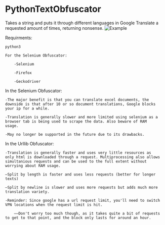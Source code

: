 # PythonTextObfuscator
Takes a string and puts it through different languages in Google Translate a requested amount of times, returning nonsense.
![Example](https://user-images.githubusercontent.com/77307334/147175650-733e3d56-f70c-40ab-a084-7e8b44bec674.png)


Requirments:

    python3
    
    For the Selenium Obfuscator:
    
        -Selenium
        
        -Firefox
        
        -Geckodriver
    
In the Selenium Obfuscator:

    -The major benefit is that you can translate excel documents, the downside is that after 10 or so document translations, Google blocks your ip for a while.
    
    -Translation is generally slower and more limited using selenium as a browser tab is being used to scrape the data. Also beware of RAM usage.
    
    -May no longer be supported in the future due to its drawbacks.

In the Urllib Obfuscator:

    -Translation is generally faster and uses very little resources as only html is downloaded through a request. Multiprocessing also allows simultanious requests and can be used to the full extent without worrying about RAM usage.
    
    —Split by length is faster and uses less requests (better for longer texts)
    
    —Split by newline is slower and uses more requests but adds much more translation variety.
    
    -Reminder: Since google has a url request limit, you'll need to switch VPN locations when the request limit is hit.
    
        ——Don't worry too much though, as it takes quite a bit of requests to get to that point, and the block only lasts for around an hour.
